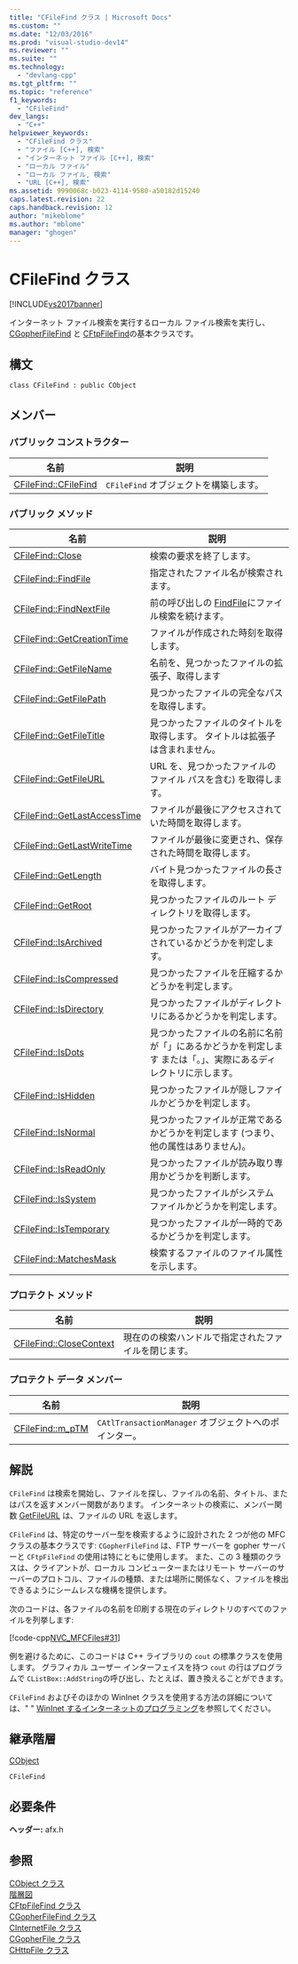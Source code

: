 ```yaml
---
title: "CFileFind クラス | Microsoft Docs"
ms.custom: ""
ms.date: "12/03/2016"
ms.prod: "visual-studio-dev14"
ms.reviewer: ""
ms.suite: ""
ms.technology: 
  - "devlang-cpp"
ms.tgt_pltfrm: ""
ms.topic: "reference"
f1_keywords: 
  - "CFileFind"
dev_langs: 
  - "C++"
helpviewer_keywords: 
  - "CFileFind クラス"
  - "ファイル [C++], 検索"
  - "インターネット ファイル [C++], 検索"
  - "ローカル ファイル"
  - "ローカル ファイル, 検索"
  - "URL [C++], 検索"
ms.assetid: 9990068c-b023-4114-9580-a50182d15240
caps.latest.revision: 22
caps.handback.revision: 12
author: "mikeblome"
ms.author: "mblome"
manager: "ghogen"
---
```

# CFileFind クラス
[!INCLUDE[vs2017banner](../../assembler/inline/includes/vs2017banner.md)]

インターネット ファイル検索を実行するローカル ファイル検索を実行し、[CGopherFileFind](../../mfc/reference/cgopherfilefind-class.md) と [CFtpFileFind](../Topic/CFtpFileFind%20Class.md)の基本クラスです。  
  
## 構文  
  
```  
class CFileFind : public CObject  
```  
  
## メンバー  
  
### パブリック コンストラクター  
  
|名前|説明|  
|--------|--------|  
|[CFileFind::CFileFind](../Topic/CFileFind::CFileFind.md)|`CFileFind` オブジェクトを構築します。|  
  
### パブリック メソッド  
  
|名前|説明|  
|--------|--------|  
|[CFileFind::Close](../Topic/CFileFind::Close.md)|検索の要求を終了します。|  
|[CFileFind::FindFile](../Topic/CFileFind::FindFile.md)|指定されたファイル名が検索されます。|  
|[CFileFind::FindNextFile](../Topic/CFileFind::FindNextFile.md)|前の呼び出しの [FindFile](../Topic/CFileFind::FindFile.md)にファイル検索を続けます。|  
|[CFileFind::GetCreationTime](../Topic/CFileFind::GetCreationTime.md)|ファイルが作成された時刻を取得します。|  
|[CFileFind::GetFileName](../Topic/CFileFind::GetFileName.md)|名前を、見つかったファイルの拡張子、取得します|  
|[CFileFind::GetFilePath](../Topic/CFileFind::GetFilePath.md)|見つかったファイルの完全なパスを取得します。|  
|[CFileFind::GetFileTitle](../Topic/CFileFind::GetFileTitle.md)|見つかったファイルのタイトルを取得します。  タイトルは拡張子は含まれません。|  
|[CFileFind::GetFileURL](../Topic/CFileFind::GetFileURL.md)|URL を、見つかったファイルのファイル パスを含む\) を取得します。|  
|[CFileFind::GetLastAccessTime](../Topic/CFileFind::GetLastAccessTime.md)|ファイルが最後にアクセスされていた時間を取得します。|  
|[CFileFind::GetLastWriteTime](../Topic/CFileFind::GetLastWriteTime.md)|ファイルが最後に変更され、保存された時間を取得します。|  
|[CFileFind::GetLength](../Topic/CFileFind::GetLength.md)|バイト見つかったファイルの長さを取得します。|  
|[CFileFind::GetRoot](../Topic/CFileFind::GetRoot.md)|見つかったファイルのルート ディレクトリを取得します。|  
|[CFileFind::IsArchived](../Topic/CFileFind::IsArchived.md)|見つかったファイルがアーカイブされているかどうかを判定します。|  
|[CFileFind::IsCompressed](../Topic/CFileFind::IsCompressed.md)|見つかったファイルを圧縮するかどうかを判定します。|  
|[CFileFind::IsDirectory](../Topic/CFileFind::IsDirectory.md)|見つかったファイルがディレクトリにあるかどうかを判定します。|  
|[CFileFind::IsDots](../Topic/CFileFind::IsDots.md)|見つかったファイルの名前に名前が「」にあるかどうかを判定します または「。」、実際にあるディレクトリに示します。|  
|[CFileFind::IsHidden](../Topic/CFileFind::IsHidden.md)|見つかったファイルが隠しファイルかどうかを判定します。|  
|[CFileFind::IsNormal](../Topic/CFileFind::IsNormal.md)|見つかったファイルが正常であるかどうかを判定します \(つまり、他の属性はありません\)。|  
|[CFileFind::IsReadOnly](../Topic/CFileFind::IsReadOnly.md)|見つかったファイルが読み取り専用かどうかを判断します。|  
|[CFileFind::IsSystem](../Topic/CFileFind::IsSystem.md)|見つかったファイルがシステム ファイルかどうかを判定します。|  
|[CFileFind::IsTemporary](../Topic/CFileFind::IsTemporary.md)|見つかったファイルが一時的であるかどうかを判定します。|  
|[CFileFind::MatchesMask](../Topic/CFileFind::MatchesMask.md)|検索するファイルのファイル属性を示します。|  
  
### プロテクト メソッド  
  
|名前|説明|  
|--------|--------|  
|[CFileFind::CloseContext](../Topic/CFileFind::CloseContext.md)|現在のの検索ハンドルで指定されたファイルを閉じます。|  
  
### プロテクト データ メンバー  
  
|名前|説明|  
|--------|--------|  
|[CFileFind::m\_pTM](../Topic/CFileFind::m_pTM.md)|`CAtlTransactionManager` オブジェクトへのポインター。|  
  
## 解説  
 `CFileFind` は検索を開始し、ファイルを探し、ファイルの名前、タイトル、またはパスを返すメンバー関数があります。  インターネットの検索に、メンバー関数 [GetFileURL](../Topic/CFileFind::GetFileURL.md) は、ファイルの URL を返します。  
  
 `CFileFind` は、特定のサーバー型を検索するように設計された 2 つが他の MFC クラスの基本クラスです: `CGopherFileFind` は、FTP サーバーを gopher サーバーと `CFtpFileFind` の使用は特にともに使用します。  また、この 3 種類のクラスは、クライアントが、ローカル コンピューターまたはリモート サーバーのサーバーのプロトコル、ファイルの種類、または場所に関係なく、ファイルを検出できるようにシームレスな機構を提供します。  
  
 次のコードは、各ファイルの名前を印刷する現在のディレクトリのすべてのファイルを列挙します:  
  
 [!code-cpp[NVC_MFCFiles#31](../../mfc/codesnippet/CPP/cfilefind-class_1.cpp)]  
  
 例を避けるために、このコードは C\+\+ ライブラリの `cout` の標準クラスを使用します。  グラフィカル ユーザー インターフェイスを持つ `cout` の行はプログラムで `CListBox::AddString`の呼び出し、たとえば、置き換えることができます。  
  
 `CFileFind` およびそのほかの WinInet クラスを使用する方法の詳細については、" " [WinInet するインターネットのプログラミング](../../mfc/win32-internet-extensions-wininet.md)を参照してください。  
  
## 継承階層  
 [CObject](../Topic/CObject%20Class.md)  
  
 `CFileFind`  
  
## 必要条件  
 **ヘッダー:** afx.h  
  
## 参照  
 [CObject クラス](../Topic/CObject%20Class.md)   
 [階層図](../../mfc/hierarchy-chart.md)   
 [CFtpFileFind クラス](../Topic/CFtpFileFind%20Class.md)   
 [CGopherFileFind クラス](../../mfc/reference/cgopherfilefind-class.md)   
 [CInternetFile クラス](../../mfc/reference/cinternetfile-class.md)   
 [CGopherFile クラス](../../mfc/reference/cgopherfile-class.md)   
 [CHttpFile クラス](../Topic/CHttpFile%20Class.md)